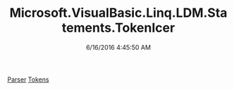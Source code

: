 ﻿---
title: Microsoft.VisualBasic.Linq.LDM.Statements.TokenIcer
date: 6/16/2016 4:45:50 AM
---

[Parser](T-Microsoft.VisualBasic.Linq.LDM.Statements.TokenIcer.Parser.html)
[Tokens](T-Microsoft.VisualBasic.Linq.LDM.Statements.TokenIcer.Tokens.html)
